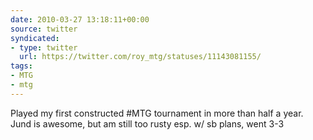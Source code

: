 ```yaml
---
date: 2010-03-27 13:18:11+00:00
source: twitter
syndicated:
- type: twitter
  url: https://twitter.com/roy_mtg/statuses/11143081155/
tags:
- MTG
- mtg
---
```


Played my first constructed #MTG tournament in more than half a year. Jund is awesome, but am still too rusty esp. w/ sb plans, went 3-3